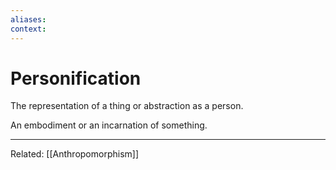 ```yaml
---
aliases:
context:
---
```


# Personification

The representation of a thing or abstraction as a person.

An embodiment or an incarnation of something.

---

Related: [[Anthropomorphism]]
